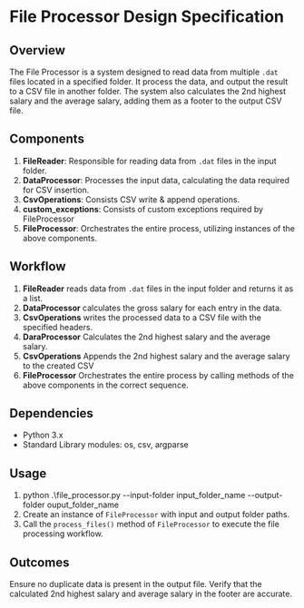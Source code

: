 # File Processor Design Specification

## Overview
The File Processor is a system designed to read data from multiple `.dat` files located in a specified folder. It process the data, and output the result to a CSV file in another folder. The system also calculates the 2nd highest salary and the average salary, adding them as a footer to the output CSV file.

## Components
1. **FileReader**: Responsible for reading data from `.dat` files in the input folder.
2. **DataProcessor**: Processes the input data, calculating the data required for CSV insertion.
3. **CsvOperations**: Consists CSV write & append operations.
4. **custom_exceptions**: Consists of custom exceptions required by FileProcessor
5. **FileProcessor**: Orchestrates the entire process, utilizing instances of the above components.

## Workflow
1. **FileReader** reads data from `.dat` files in the input folder and returns it as a list.
2. **DataProcessor** calculates the gross salary for each entry in the data.
3. **CsvOperations** writes the processed data to a CSV file with the specified headers.
4. **DaraProcessor** Calculates the 2nd highest salary and the average salary.
5. **CsvOperations** Appends the 2nd highest salary and the average salary to the created CSV
6. **FileProcessor** Orchestrates the entire process by calling methods of the above components in the correct sequence.

## Dependencies
- Python 3.x
- Standard Library modules: os, csv, argparse

## Usage
1. python .\file_processor.py --input-folder input_folder_name --output-folder ouput_folder_name
2. Create an instance of `FileProcessor` with input and output folder paths.
3. Call the `process_files()` method of `FileProcessor` to execute the file processing workflow.

## Outcomes
Ensure no duplicate data is present in the output file.
Verify that the calculated 2nd highest salary and average salary in the footer are accurate.
